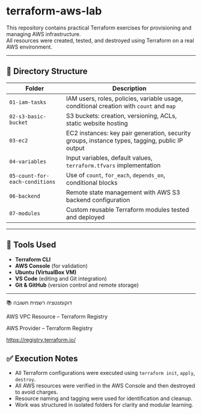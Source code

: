 # terraform-aws-lab

This repository contains practical Terraform exercises for provisioning and managing AWS infrastructure.  
All resources were created, tested, and destroyed using Terraform on a real AWS environment.

---

## 📁 Directory Structure

| Folder                     | Description                                                                 |
|---------------------------|-----------------------------------------------------------------------------|
| `01-iam-tasks`            | IAM users, roles, policies, variable usage, conditional creation with `count` and `map` |
| `02-s3-basic-bucket`      | S3 buckets: creation, versioning, ACLs, static website hosting              |
| `03-ec2`                  | EC2 instances: key pair generation, security groups, instance types, tagging, public IP output |
| `04-variables`            | Input variables, default values, `terraform.tfvars` implementation          |
| `05-count-for-each-conditions` | Use of `count`, `for_each`, `depends_on`, conditional blocks          |
| `06-backend`              | Remote state management with AWS S3 backend configuration                   |
| `07-modules`              | Custom reusable Terraform modules tested and deployed                       |

---

## 🔧 Tools Used

- **Terraform CLI**
- **AWS Console** (for validation)
- **Ubuntu (VirtualBox VM)**
- **VS Code** (editing and Git integration)
- **Git & GitHub** (version control and remote storage)

---

📚 דוקומנטציה רשמית חשובה

AWS VPC Resource – Terraform Registry

AWS Provider – Terraform Registry

https://registry.terraform.io/

## ✅ Execution Notes

- All Terraform configurations were executed using `terraform init`, `apply`, `destroy`.
- All AWS resources were verified in the AWS Console and then destroyed to avoid charges.
- Resource naming and tagging were used for identification and cleanup.
- Work was structured in isolated folders for clarity and modular learning.

